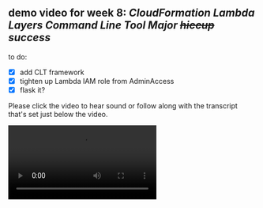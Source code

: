 ## demo video for week 8: *CloudFormation Lambda Layers Command Line Tool Major ~~hiccup~~ success*  

to do:
- [x] add CLT framework
- [x] tighten up Lambda IAM role from AdminAccess
- [x] flask it?
	
Please click the video to hear sound or follow along with the transcript that's set just below the video.

![demo](https://user-images.githubusercontent.com/38410965/111996814-c792c180-8af0-11eb-8c29-147ebaae2a01.mp4
)

